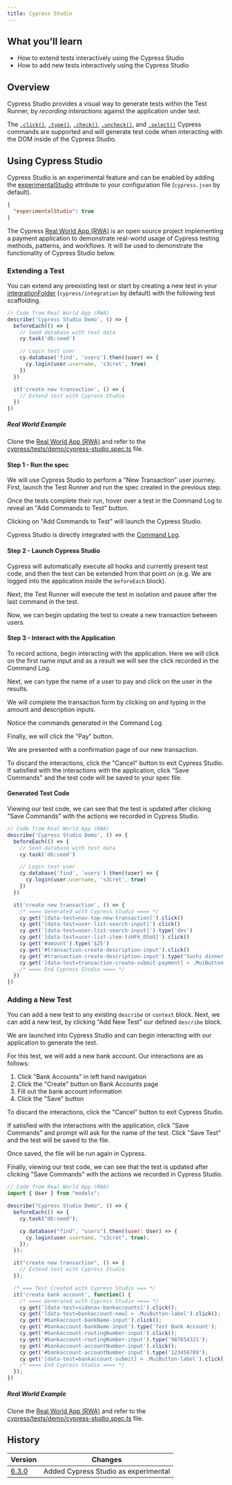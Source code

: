 ```yaml
---
title: Cypress Studio
---
```


<Alert type="info">


## <Icon name="graduation-cap"></Icon> What you'll learn

- How to extend tests interactively using the Cypress Studio
- How to add new tests interactively using the Cypress Studio


</Alert>

## Overview

Cypress Studio provides a visual way to generate tests within the Test Runner, by *recording interactions* against the application under test.

The [`.click()`](/api/commands/click), [`.type()`](/api/commands/type), [`.check()`](/api/commands/check), [`.uncheck()`](/api/commands/uncheck), and [`.select()`](/api/commands/select) Cypress commands are supported and will generate test code when interacting with the DOM inside of the Cypress Studio.

## Using Cypress Studio

<Alert type="info">


Cypress Studio is an experimental feature and can be enabled by adding the [experimentalStudio](/guides/references/experiments) attribute to your configuration file (`cypress.json` by default).

</Alert>

```json
{
  "experimentalStudio": true
}
```

The Cypress <Icon name="github"></Icon> [Real World App (RWA)](https://github.com/cypress-io/cypress-realworld-app) is an open source project implementing a payment application to demonstrate real-world usage of Cypress testing methods, patterns, and workflows. It will be used to demonstrate the functionality of Cypress Studio below.

### Extending a Test

You can extend any preexisting test or start by creating a new test in your [integrationFolder](/guides/references/configuration#Folders-Files) (`cypress/integration` by default) with the following test scaffolding.

```js
// Code from Real World App (RWA)
describe('Cypress Studio Demo', () => {
  beforeEach(() => {
    // Seed database with test data
    cy.task('db:seed')

    // Login test user
    cy.database('find', 'users').then((user) => {
      cy.login(user.username, 's3cret', true)
    })
  })

  it('create new transaction', () => {
    // Extend test with Cypress Studio
  })
})
```

<Alert type="info">


##### <Icon name="graduation-cap"></Icon> Real World Example
Clone the <Icon name="github"></Icon> [Real World App (RWA)](https://github.com/cypress-io/cypress-realworld-app) and refer to the [cypress/tests/demo/cypress-studio.spec.ts](https://github.com/cypress-io/cypress-realworld-app/blob/develop/cypress/tests/demo/cypress-studio.spec.ts) file.

</Alert>

#### Step 1 - Run the spec

We will use Cypress Studio to perform a "New Transaction" user journey. First, launch the Test Runner and run the spec created in the previous step.

<DocsImage src="/img/guides/cypress-studio/run-spec-1.png" alt="Cypress Studio"></DocsImage>

Once the tests complete their run, hover over a test in the Command Log to reveal an "Add Commands to Test" button.

Clicking on "Add Commands to Test" will launch the Cypress Studio.

<Alert type="info">


Cypress Studio is directly integrated with the [Command Log](/guides/core-concepts/test-runner#Command-Log).

</Alert>

<DocsImage src="/img/guides/cypress-studio/run-spec-2.png" alt="Cypress Studio"></DocsImage>

#### Step 2 - Launch Cypress Studio

<Alert type="success">


Cypress will automatically execute all hooks and currently present test code, and then the test can be extended from that point on (e.g. We are logged into the application inside the `beforeEach` block).

</Alert>

Next, the Test Runner will execute the test in isolation and pause after the last command in the test.

<DocsImage src="/img/guides/cypress-studio/extend-new-transaction-ready.png" alt="Cypress Studio Ready"></DocsImage>

Now, we can begin updating the test to create a new transaction between users.

#### Step 3 - Interact with the Application

To record actions, begin interacting with the application.  Here we will click on the first name input and as a result we will see the click recorded in the Command Log.

<DocsImage src="/img/guides/cypress-studio/extend-new-transaction-user-list.png" alt="Cypress Studio Extend Test"></DocsImage>

Next, we can type the name of a user to pay and click on the user in the results.

<DocsImage src="/img/guides/cypress-studio/extend-new-transaction-click-user.png" alt="Cypress Studio Extend Test"></DocsImage>

We will complete the transaction form by clicking on and typing in the amount and description inputs.

<DocsImage src="/img/guides/cypress-studio/extend-new-transaction-form.png" alt="Cypress Studio Extend Test"></DocsImage>

<Alert type="success">


Notice the commands generated in the Command Log.

</Alert>

Finally, we will click the "Pay" button.

<DocsImage src="/img/guides/cypress-studio/extend-new-transaction-pay.png" alt="Cypress Studio Extend Test"></DocsImage>

We are presented with a confirmation page of our new transaction.

<DocsImage src="/img/guides/cypress-studio/extend-new-transaction-confirmation.png" alt="Cypress Studio Extend Test Confirmation"></DocsImage>

To discard the interactions, click the "Cancel" button to exit Cypress Studio. If satisfied with the interactions with the application, click "Save Commands" and the test code will be saved to your spec file.

#### Generated Test Code

Viewing our test code, we can see that the test is updated after clicking "Save Commands" with the actions we recorded in Cypress Studio.

```js
// Code from Real World App (RWA)
describe('Cypress Studio Demo', () => {
  beforeEach(() => {
    // Seed database with test data
    cy.task('db:seed')

    // Login test user
    cy.database('find', 'users').then((user) => {
      cy.login(user.username, 's3cret', true)
    })
  })

  it('create new transaction', () => {
    /* ==== Generated with Cypress Studio ==== */
    cy.get('[data-test=nav-top-new-transaction]').click()
    cy.get('[data-test=user-list-search-input]').click()
    cy.get('[data-test=user-list-search-input]').type('dev')
    cy.get('[data-test=user-list-item-tsHF6_D5oQ]').click()
    cy.get('#amount').type('$25')
    cy.get('#transaction-create-description-input').click()
    cy.get('#transaction-create-description-input').type('Sushi dinner')
    cy.get('[data-test=transaction-create-submit-payment] > .MuiButton-label').click()
    /* ==== End Cypress Studio ==== */
  })
})
```

### Adding a New Test

You can add a new test to any existing `describe` or `context` block. Next, we can add a new test, by clicking "Add New Test" our defined `describe` block.

<DocsImage src="/img/guides/cypress-studio/add-test-1.png" alt="Cypress Studio Add Test"></DocsImage>

We are launched into Cypress Studio and can begin interacting with our application to generate the test.

For this test, we will add a new bank account. Our interactions are as follows:

1. Click "Bank Accounts" in left hand navigation
<DocsImage src="/img/guides/cypress-studio/add-test-2.png" alt="Cypress Studio Begin Add Test"></DocsImage>
2. Click the "Create" button on Bank Accounts page
<DocsImage src="/img/guides/cypress-studio/add-test-create.png" alt="Cypress Studio Add Test Create Bank Account"></DocsImage>
3. Fill out the bank account information
<DocsImage src="/img/guides/cypress-studio/add-test-form-complete.png" alt="Cypress Studio Add Test Complete Bank Account Form"></DocsImage>
4. Click the "Save" button
<DocsImage src="/img/guides/cypress-studio/add-test-form-saving.png" alt="Cypress Studio Add Test Saving Bank Account"></DocsImage>

To discard the interactions, click the "Cancel" button to exit Cypress Studio.

If satisfied with the interactions with the application, click "Save Commands" and prompt will ask for the name of the test.  Click "Save Test" and the test will be saved to the file.

<DocsImage src="/img/guides/cypress-studio/add-test-save-test.png" alt="Cypress Studio Add Test Completed Run"></DocsImage>

Once saved, the file will be run again in Cypress.

<DocsImage src="/img/guides/cypress-studio/add-test-final.png" alt="Cypress Studio Add Test Completed Run"></DocsImage>

Finally, viewing our test code, we can see that the test is updated after clicking "Save Commands" with the actions we recorded in Cypress Studio.

```js
// Code from Real World App (RWA)
import { User } from "models";

describe("Cypress Studio Demo", () => {
  beforeEach(() => {
    cy.task("db:seed");

    cy.database("find", "users").then((user: User) => {
      cy.login(user.username, "s3cret", true);
    });
  });

  it("create new transaction", () => {
    // Extend test with Cypress Studio
  });

  /* === Test Created with Cypress Studio === */
  it('create bank account', function() {
    /* ==== Generated with Cypress Studio ==== */
    cy.get('[data-test=sidenav-bankaccounts]').click();
    cy.get('[data-test=bankaccount-new] > .MuiButton-label').click();
    cy.get('#bankaccount-bankName-input').click();
    cy.get('#bankaccount-bankName-input').type('Test Bank Account');
    cy.get('#bankaccount-routingNumber-input').click();
    cy.get('#bankaccount-routingNumber-input').type('987654321');
    cy.get('#bankaccount-accountNumber-input').click();
    cy.get('#bankaccount-accountNumber-input').type('123456789');
    cy.get('[data-test=bankaccount-submit] > .MuiButton-label').click();
    /* ==== End Cypress Studio ==== */
  });
})
```

<Alert type="info">


##### <Icon name="graduation-cap"></Icon> Real World Example
Clone the <Icon name="github"></Icon> [Real World App (RWA)](https://github.com/cypress-io/cypress-realworld-app) and refer to the [cypress/tests/demo/cypress-studio.spec.ts](https://github.com/cypress-io/cypress-realworld-app/blob/develop/cypress/tests/demo/cypress-studio.spec.ts) file.

</Alert>

## History

Version | Changes
--- | ---
[6.3.0](/guides/references/changelog#6-3-0) | Added Cypress Studio as experimental

